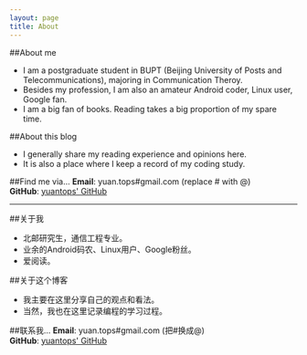 ```yaml
---
layout: page 
title: About
---
```


##About me
-  I am a postgraduate student in BUPT (Beijing University of Posts and Telecommunications), majoring in Communication Theroy.
-  Besides my profession, I am also an amateur Android coder, Linux user, Google fan.
-  I am a big fan of books. Reading takes a big proportion of my spare time.  
   
##About this blog
-  I generally share my reading experience and opinions here.
-  It is also a place where I keep a record of my coding study.

##Find me via...
**Email**: yuan.tops#gmail.com (replace # with @)  
**GitHub**: [yuantops' GitHub](https://github.com/yuantops)  

*****

##关于我
-  北邮研究生，通信工程专业。  
-  业余的Android码农、Linux用户、Google粉丝。 
-  爱阅读。   

##关于这个博客
-  我主要在这里分享自己的观点和看法。  
-  当然，我也在这里记录编程的学习过程。  

##联系我...
**Email**: yuan.tops#gmail.com (把#换成@)  
**GitHub**: [yuantops' GitHub](https://github.com/yuantops)  

